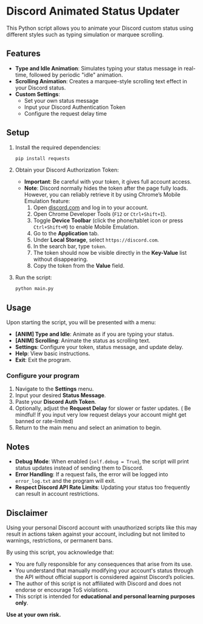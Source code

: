 # Discord Animated Status Updater

This Python script allows you to animate your Discord custom status using different styles such as typing simulation or marquee scrolling.

## Features

- **Type and Idle Animation**: Simulates typing your status message in real-time, followed by periodic "idle" animation.
- **Scrolling Animation**: Creates a marquee-style scrolling text effect in your Discord status.
- **Custom Settings**:
  - Set your own status message
  - Input your Discord Authentication Token
  - Configure the request delay time

## Setup

1. Install the required dependencies:
   ```bash
   pip install requests
   ```

2. Obtain your Discord Authorization Token:
   - **Important**: Be careful with your token, it gives full account access.
   - **Note**: Discord normally hides the token after the page fully loads. However, you can reliably retrieve it by using Chrome’s Mobile Emulation feature:
     1. Open [discord.com](https://discord.com) and log in to your account.
     2. Open Chrome Developer Tools (`F12` or `Ctrl+Shift+I`).
     3. Toggle **Device Toolbar** (click the phone/tablet icon or press `Ctrl+Shift+M`) to enable Mobile Emulation.
     5. Go to the **Application** tab.
     6. Under **Local Storage**, select `https://discord.com`.
     7. In the search bar, type `token`.
     8. The token should now be visible directly in the **Key-Value** list without disappearing.
     9. Copy the token from the **Value** field.

3. Run the script:
   ```bash
   python main.py
   ```

## Usage

Upon starting the script, you will be presented with a menu:

- **[ANIM] Type and Idle**: Animate as if you are typing your status.
- **[ANIM] Scrolling**: Animate the status as scrolling text.
- **Settings**: Configure your token, status message, and update delay.
- **Help**: View basic instructions.
- **Exit**: Exit the program.

### Configure your program

1. Navigate to the **Settings** menu.
2. Input your desired **Status Message**.
3. Paste your **Discord Auth Token**.
4. Optionally, adjust the **Request Delay** for slower or faster updates. ( Be mindful! If you input very low request delays your account might get banned or rate-limited)
5. Return to the main menu and select an animation to begin.

## Notes

- **Debug Mode**: When enabled (`self.debug = True`), the script will print status updates instead of sending them to Discord.
- **Error Handling**: If a request fails, the error will be logged into `error_log.txt` and the program will exit.
- **Respect Discord API Rate Limits**: Updating your status too frequently can result in account restrictions.

## Disclaimer

Using your personal Discord account with unauthorized scripts like this may result in actions taken against your account, including but not limited to warnings, restrictions, or permanent bans.

By using this script, you acknowledge that:

- You are fully responsible for any consequences that arise from its use.
- You understand that manually modifying your account's status through the API without official support is considered against Discord’s policies.
- The author of this script is not affiliated with Discord and does not endorse or encourage ToS violations.
- This script is intended for **educational and personal learning purposes only**.

**Use at your own risk.**
